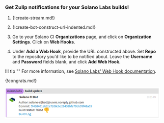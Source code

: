 ### Get Zulip notifications for your Solano Labs builds!

1. {!create-stream.md!}

1. {!create-bot-construct-url-indented.md!}

1. Go to your Solano CI **Organizations** page, and click on
   **Organization Settings**. Click on **Web Hooks**.

1. Under **Add a Web Hook**, provide the URL constructed above.
   Set **Repo** to the repository you'd like to be notified about.
   Leave the **Username** and **Password** fields blank, and click
   **Add Web Hook**.

!!! tip ""
    For more information, see [Solano Labs' Web Hook documentation][1].

[1]: http://docs.solanolabs.com/Setup/webhooks/#build-notification-web-hooks-outgoing

{!congrats.md!}

![](/static/images/integrations/solano/001.png)
